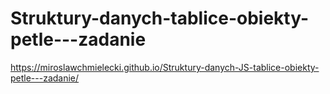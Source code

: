 # Struktury-danych-tablice-obiekty-petle---zadanie
 https://miroslawchmielecki.github.io/Struktury-danych-JS-tablice-obiekty-petle---zadanie/
